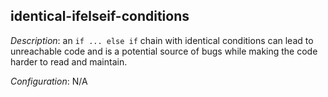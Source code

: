 ## identical-ifelseif-conditions

_Description_: an `if ... else if` chain  with identical conditions can lead to
unreachable code and is a potential source of bugs while making the code harder to read and maintain.

_Configuration_: N/A


